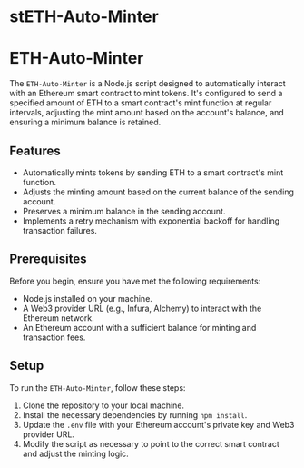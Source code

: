 # stETH-Auto-Minter

# ETH-Auto-Minter

The `ETH-Auto-Minter` is a Node.js script designed to automatically interact with an Ethereum smart contract to mint tokens. It's configured to send a specified amount of ETH to a smart contract's mint function at regular intervals, adjusting the mint amount based on the account's balance, and ensuring a minimum balance is retained.

## Features

- Automatically mints tokens by sending ETH to a smart contract's mint function.
- Adjusts the minting amount based on the current balance of the sending account.
- Preserves a minimum balance in the sending account.
- Implements a retry mechanism with exponential backoff for handling transaction failures.

## Prerequisites

Before you begin, ensure you have met the following requirements:

- Node.js installed on your machine.
- A Web3 provider URL (e.g., Infura, Alchemy) to interact with the Ethereum network.
- An Ethereum account with a sufficient balance for minting and transaction fees.

## Setup

To run the `ETH-Auto-Minter`, follow these steps:

1. Clone the repository to your local machine.
2. Install the necessary dependencies by running `npm install`.
3. Update the `.env` file with your Ethereum account's private key and Web3 provider URL.
4. Modify the script as necessary to point to the correct smart contract and adjust the minting logic.


